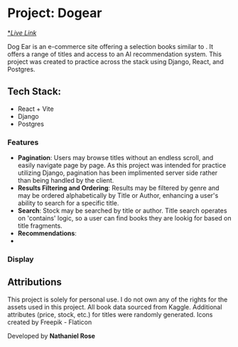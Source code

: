 # Project: Dogear

[**Live Link*]()

Dog Ear is an e-commerce site offering a selection books similar to . It offers a range of titles and access to an AI recommendation system. This project was created to practice across the stack using Django, React, and Postgres. 

## Tech Stack:
-   React + Vite
-   Django
-   Postgres

### Features
- **Pagination**: Users may browse titles without an endless scroll, and easily navigate page by page. As this project was intended for practice utilizing Django, pagination has been implimented server side rather than being handled by the client. 
- **Results Filtering and Ordering**: Results may be filtered by genre and may be ordered alphabetically by Title or Author, enhancing a user's ability to search for a specific title.
- **Search**: Stock may be searched by title or author. Title search operates on 'contains' logic, so a user can find books they are lookig for based on title fragments. 
- **Recommendations**:
- 

### Display

## Attributions
This project is solely for personal use. I do not own any of the rights for the assets used in this project.
All book data sourced from Kaggle. Additional attributes (price, stock, etc.) for titles were randomly generated. 
Icons created by Freepik - Flaticon


Developed by **Nathaniel Rose**
